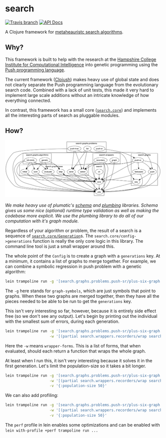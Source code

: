 # search

[![Travis branch](https://img.shields.io/travis/saulshanabrook/search-in-clojure/master.svg?style=flat-square)](https://travis-ci.org/saulshanabrook/search-in-clojure) [![API Docs](https://img.shields.io/badge/api%20docs-master-blue.svg?style=flat-square)](http://saulshanabrook.github.io/search-in-clojure/)


A Clojure framework for [metaheauristc search algorithms](https://en.wikipedia.org/wiki/Metaheuristic).

## Why?
This framework is built to help with the research at the
[Hampshire College Institute for Computational Intelligence](http://faculty.hampshire.edu/lspector/ici.html)
into genetic programming using the [Push programming language](http://faculty.hampshire.edu/lspector/push.html).

The current framework ([Clojush](https://github.com/lspector/Clojush)) makes
heavy use of global state and does not clearly separate the Push programming
language from the evolutionary search code. Combined with a lack of unit tests,
this made it very hard to implement large scale additions without an intricate
knowledge of how everything connected.

In contrast, this framework has a small core ([`search.core`](./src/search/core.clj))
and implements all the interesting parts of search as pluggable modules.

## How?
![ns graph](/docs/ns-hierarchy.png?raw=true)


*We make heavy use of plumatic's [schema](https://github.com/plumatic/schema/)
and [plumbing](https://github.com/plumatic/plumbing/) libraries. Schema gives
us some nice (optional) runtime type validation as well as making the codebase
more explicit. We use the plumbing library to do all of our computation with
it's graph module.*

Regardless of your algorithm or problem, the result of a search is a
sequence of [`search.core/Generation`](./src/search/core.clj)s. The
`search.core/config->generations` function is really the only core logic in
this library. The command line tool is just a small wrapper around this.

The whole point of the `Config` is to create a graph with a `generations` key.
At a minimum, it contains a list of graphs to merge together. For example,
we can combine a symbolic regression in push problem with a genetic algorithm:

```bash
lein trampoline run -g '[search.graphs.problems.push-sr/plus-six-graph search.graphs.algorithms.genetic/graph]'
```

The `-g` here stands for `graph-symbols`, which are just symbols that point
to graphs. When these two graphs are merged together, then they have all the
pieces needed to be able to be run to get the `generations` key.

This isn't very interesting so far, however, because it is entirely side effect
free (so we don't see any output). Let's begin by printing out the individual
with the smallest sum of errors, during each generation.

```bash
lein trampoline run -g '[search.graphs.problems.push-sr/plus-six-graph search.graphs.algorithms.genetic/graph]' \
                    -w '[(partial search.wrappers.recorders/wrap search.wrappers.recorders/smallest-ind)]'
```

Here the `-w` means `wrapper-forms`. This is a list of forms, that when evaluated,
should each return a function that wraps the whole graph.

At least when I run this, it isn't very interesting because it solves it in
the first generation. Let's limit the population-size so it takes a bit longer.

```bash
lein trampoline run -g '[search.graphs.problems.push-sr/plus-six-graph search.graphs.algorithms.genetic/graph]' \
                    -w '[(partial search.wrappers.recorders/wrap search.wrappers.recorders/smallest-ind)]' \
                    -v '{:population-size 50}'
```

We can also add profiling:

```bash
lein trampoline run -g '[search.graphs.problems.push-sr/plus-six-graph search.graphs.algorithms.genetic/graph]' \
                    -w '[(partial search.wrappers.recorders/wrap search.wrappers.recorders/smallest-ind) search.wrappers.graph/profile-fns-wrap search.wrappers.graph/print-profile-gen-wrap]' \
                    -v '{:population-size 50}'
```

The `perf` profile in lein enables some optimizations and can be enabled
with `lein with-profile +perf trampoline run ...`
